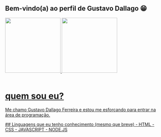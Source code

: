 ## Bem-vindo(a) ao perfil de Gustavo Dallago 😁

 <div>
  <a href="https://github.com/Dallag0">
  <img height="180em" src="https://github-readme-stats.vercel.app/api?username=Dallag0&show_icons=true&theme=tokyonight&include_all_commits=true&count_private=true"/>
  <img height="180em" src="https://github-readme-stats.vercel.app/api/top-langs/?username=Dallag0&layout=compact&langs_count=6&theme=tokyonight"/>
</div>
 
 <br>

 # quem sou eu?
 
 <div>
  <p>
   Me chamo Gustavo Dallago Ferreira e estou me esforçando para entrar na área de programação.
  </p>
  ## Linguagens que eu tenho conhecimento (mesmo que breve)
  - HTML
  - CSS
  - JAVASCRIPT
  - NODE.JS
 </div>
